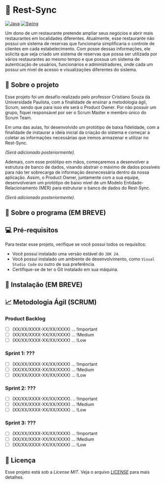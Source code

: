 # 🍝 Rest-Sync

<a href="https://www.w3schools.com/java/"><img src="https://img.shields.io/badge/JAVA-000000?style=for-the-badge&logo=openjdk&logoColor=orange" alt="Java"></a>
<a href="https://www.w3schools.com/java/"><img src="https://img.shields.io/badge/SWING-000000?style=for-the-badge" alt="Swing"></a>

Um dono de um restaurante pretende ampliar seus negócios e abrir mais restaurantes em localidades diferentes. Atualmente, esse restaurante não possui um sistema de reservas que funcionaria simplificaria o controle de clientes em cada estabelecimento. Com posse dessas informações, ele solicita que seja criado um sistema de reservas que possa ser utilizada por vários restaurantes ao mesmo tempo e que possua um sistema de autenticação de usuários, funcionários e administradores, onde cada um possui um nível de acesso e visualizações diferentes do sistema.

## 🔨 Sobre o projeto
Esse projeto foi um desafio realizado pelo professor Cristiano Souza da Universidade Paulista, com a finalidade de ensinar a metodologia ágil, Scrum, sendo que para isso ele será o Product Owner. Por não possuir um grupo, fiquei responsável por ser o Scrum Master e membro único do Scrum Team.

Em uma das aulas, foi desenvolvido um protótipo de baixa fidelidade, com a finalidade de instaurar a ideia inicial da criação do sistema e começar a coletar as informações necessárias que iremos armazenar e utilizar no Rest-Sync.

*(Será adicionado posteriormente).*

Ademais, com esse protótipo em mãos, começaremos a desenvolver a estrutura de banco de dados, visando abstrair o máximo de dados possíveis para não ter sobrecarga de informação desnecessária dentro da nossa aplicação. Assim, o Product Owner, juntamente com a sua equipe, desenvolveram um protótipo de baixo nível de um Modelo Entidade-Relacionamento (MER) para estruturar o banco de dados do Rest-Sync.

*(Será adicionado posteriormente).*

## 🔧 Sobre o programa (EM BREVE)


## 💻 Pré-requisitos
Para testar esse projeto, verifique se você possui todos os requisitos:

- Você possui instalado uma versão estável do `JDK 24`.
- Você possui instalado um ambiente de desenvolvimento, como `Visual Studio Code` ou outro de sua preferência.
- Certifique-se de ter o Git instalado em sua máquina.

## 📱 Instalação (EM BREVE)

## 📈 Metodologia Ágil (SCRUM)
### Product Backlog
- [ ] (XX/XX/XXXX-XX/XX/XXXX) ... !Important
- [ ] (XX/XX/XXXX-XX/XX/XXXX) ... !Medium
- [ ] (XX/XX/XXXX-XX/XX/XXXX) ... !Low

### Sprint 1: ???
- [ ] (XX/XX/XXXX-XX/XX/XXXX) ... !Important
- [ ] (XX/XX/XXXX-XX/XX/XXXX) ... !Medium
- [ ] (XX/XX/XXXX-XX/XX/XXXX) ... !Low

### Sprint 2: ???
- [ ] (XX/XX/XXXX-XX/XX/XXXX). .. !Important
- [ ] (XX/XX/XXXX-XX/XX/XXXX) ... !Medium
- [ ] (XX/XX/XXXX-XX/XX/XXXX) ... !Low

### Sprint 3: ???
- [ ] (XX/XX/XXXX-XX/XX/XXXX) ... !Important
- [ ] (XX/XX/XXXX-XX/XX/XXXX) ... !Medium
- [ ] (XX/XX/XXXX-XX/XX/XXXX) ... !Low

## 📝 Licença
Esse projeto está sob a *License MIT*. Veja o arquivo *[LICENSE](LICENSE.md)* para mais detalhes.